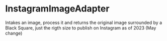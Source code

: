 # InstagramImageAdapter
Intakes an image, process it and returns the original image surrounded by a Black Square, just the rigth size to publish on Instagram as of 2023 (May change)
